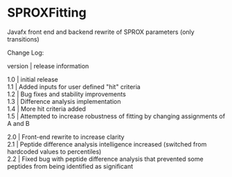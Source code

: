 # SPROXFitting
Javafx front end and backend rewrite of SPROX parameters (only transitions)






Change Log:

version  | release information  

1.0  | initial release  
1.1  | Added inputs for user defined "hit" criteria  
1.2  | Bug fixes and stability improvements  
1.3  | Difference analysis implementation  
1.4  | More hit criteria added  
1.5  | Attempted to increase robustness of fitting by changing assignments of A and B  
  
2.0  | Front-end rewrite to increase clarity  
2.1  | Peptide difference analysis intelligence increased (switched from hardcoded values to percentiles)  
2.2  | Fixed bug with peptide difference analysis that prevented some peptides from being identified as significant  